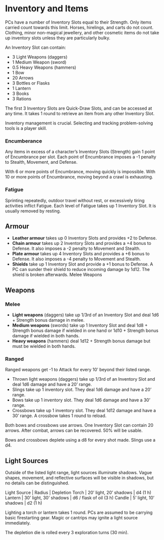 # Inventory and Items

PCs have a number of Inventory Slots equal to their Strength.
Only items carried count towards this limit. Horses, hirelings, and
carts do not count. Clothing, minor non-magical jewellery, and
other cosmetic items do not take up inventory slots unless they
are particularly bulky.

An Inventory Slot can contain:
- 3 Light Weapons (daggers)
- 1 Medium Weapon (sword)
- 0.5 Heavy Weapons (hammers)
- 1 Bow
- 20 Arrows
- 3 Bottles or Flasks
- 1 Lantern
- 3 Books
- 3 Rations

The first 3 Inventory Slots are Quick-Draw Slots, and can be
accessed at any time. It takes 1 round to retrieve an item from
any other Inventory Slot.

Inventory management is crucial. Selecting and tracking
problem-solving tools is a player skill.

### Encumberance

Any items in excess of a character’s Inventory Slots (Strength)
gain 1 point of Encumbrance per slot. Each point of
Encumbrance imposes a -1 penalty to Stealth, Movement, and
Defense.

With 6 or more points of Encumbrance, moving quickly is
impossible. With 10 or more points of Encumbrance, moving
beyond a crawl is exhausting.

### Fatigue

Sprinting repeatedly, outdoor travel without rest, or excessively
tiring activities inflict Fatigue. Each level of Fatigue takes up 1
Inventory Slot. It is usually removed by resting.

## Armour
- **Leather armour** takes up 0 Inventory Slots and provides +2 to Defense.
- **Chain armour** takes up 2 Inventory Slots and provides a +4 bonus to Defense. It also imposes a -2 penalty to Movement and Stealth.
- **Plate armour** takes up 4 Inventory Slots and provides a +6 bonus to Defense. It also imposes a -4 penalty to Movement and Stealth.
- **Shields** take up 1 Inventory Slot and provide a +1 bonus to Defense. A PC can sunder their shield to reduce incoming damage by 1d12. The shield is broken afterwards.  Melee Weapons

## Weapons

### Melee

- **Light weapons** (daggers) take up 1/3rd of an Inventory Slot and deal 1d6 + Strength bonus damage in melee.
- **Medium weapons** (swords) take up 1 Inventory Slot and deal 1d8 + Strength bonus damage if wielded in one hand or 1d10 + Strength bonus damage if wielded in both hands.
- **Heavy weapons** (hammers) deal 1d12 + Strength bonus damage but must be wielded in both hands.

### Ranged
Ranged weapons get -1 to Attack for every 10’ beyond their
listed range.

- Thrown light weapons (daggers) take up 1/3rd of an Inventory Slot and deal 1d6 damage and have a 20’ range.
- Slings take up 1 inventory slot. They deal 1d6 damage and have a 20’ range.
- Bows take up 1 inventory slot. They deal 1d6 damage and have a 30’ range.
- Crossbows take up 1 inventory slot. They deal 1d12 damage and have a 30’ range. A crossbow takes 1 round to reload.

Both bows and crossbows use arrows. One Inventory Slot can
contain 20 arrows. After combat, arrows can be recovered. 50%
will be usable.

Bows and crossbows deplete using a d8 for every shot made. 
Slings use a d4.

## Light Sources

Outside of the listed light range, light sources illuminate
shadows. Vague shapes, movement, and reflective surfaces will
be visible in shadows, but no details can be distinguished.

Light Source | Radius | Depletion
Torch | 20’ light, 20’ shadows | d4 (1 h)
Lantern | 30’ light, 30’ shadows | d6 / flask of oil (3 h)
Candle | 5’ light, 10’ shadows | d2 (1 h)

Lighting a torch or lantern takes 1 round. PCs are assumed to be
carrying basic firestarting gear. Magic or cantrips may ignite a
light source immediately.

The depletion die is rolled every 3 exploration turns (30 min).


